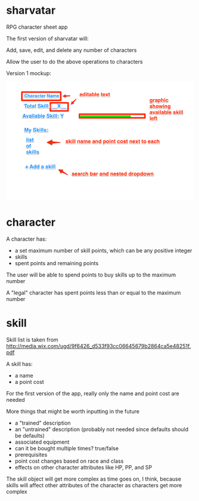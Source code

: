 sharvatar
=========

RPG character sheet app

The first version of sharvatar will:

Add, save, edit, and delete any number of characters

Allow the user to do the above operations to characters

Version 1 mockup: 

![Mockup 001](https://raw.githubusercontent.com/captainshar/sharvatar/master/sharvatar_mockup_001.png)

character
=========

A character has:

- a set maximum number of skill points, which can be any positive integer
- skills
- spent points and remaining points

The user will be able to spend points to buy skills up to the maximum number

A "legal" character has spent points less than or equal to the maximum number


skill
=====

Skill list is taken from http://media.wix.com/ugd/9f6426_d533f93cc06645679b2864ca5e48251f.pdf

A skill has:

- a name
- a point cost

For the first version of the app, really only the name and point cost are needed

More things that might be worth inputting in the future

- a "trained" description
- an "untrained" description (probably not needed since defaults should be defaults)
- associated equipment
- can it be bought multiple times? true/false
- prerequisites
- point cost changes based on race and class
- effects on other character attributes like HP, PP, and SP

The skill object will get more complex as time goes on, I think, because skills will affect other attributes of the character as characters get more complex



